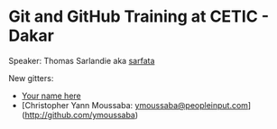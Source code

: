 # Git and GitHub Training at CETIC - Dakar

Speaker: Thomas Sarlandie aka [sarfata](http://twitter.com/sarfata/)

New gitters:

 * [Your name here](http://github.com/USERNAME)
 * [Christopher Yann Moussaba: ymoussaba@peopleinput.com] (http://github.com/ymoussaba)
 
